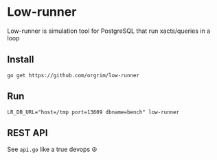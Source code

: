 # Low-runner

Low-runner is simulation tool for PostgreSQL that run xacts/queries in a loop

## Install

```
go get https://github.com/orgrim/low-runner
```

## Run

```
LR_DB_URL="host=/tmp port=13609 dbname=bench" low-runner
```
## REST API

See `api.go` like a true devops ☮️
